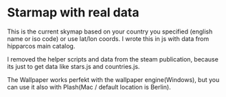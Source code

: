 # Starmap with real data

This is the current skymap based on your country you specified (english name or iso code) or use lat/lon coords. I wrote this in js with data from hipparcos main catalog.

I removed the helper scripts and data from the steam publication, because its just to get data like stars.js and countries.js.

The Wallpaper works perfekt with the wallpaper engine(Windows), but you can use it also with Plash(Mac / default location is Berlin).
